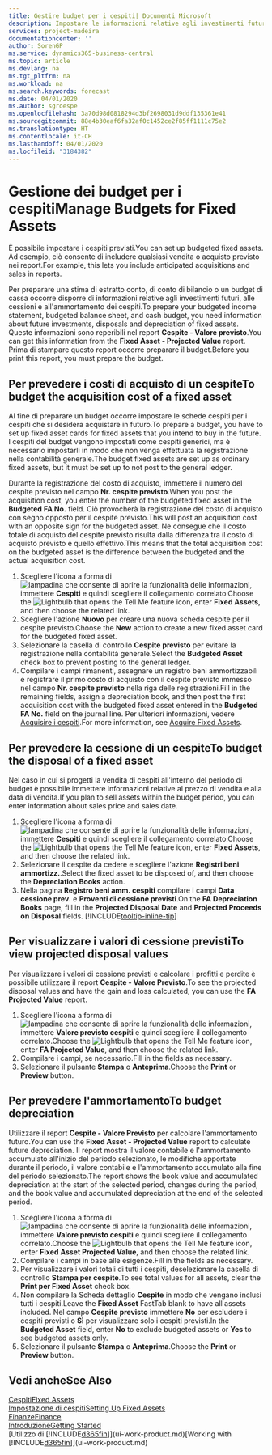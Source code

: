 ```yaml
---
title: Gestire budget per i cespiti| Documenti Microsoft
description: Impostare le informazioni relative agli investimenti futuri, alle cessioni e all'ammortamento dei cespiti per preparare i budget e le previsioni.
services: project-madeira
documentationcenter: ''
author: SorenGP
ms.service: dynamics365-business-central
ms.topic: article
ms.devlang: na
ms.tgt_pltfrm: na
ms.workload: na
ms.search.keywords: forecast
ms.date: 04/01/2020
ms.author: sgroespe
ms.openlocfilehash: 3a70d98d0818294d3bf2698031d9ddf135361e41
ms.sourcegitcommit: 88e4b30eaf6fa32af0c1452ce2f85ff1111c75e2
ms.translationtype: HT
ms.contentlocale: it-CH
ms.lasthandoff: 04/01/2020
ms.locfileid: "3184382"
---
```

# <a name="manage-budgets-for-fixed-assets"></a><span data-ttu-id="36b4e-103">Gestione dei budget per i cespiti</span><span class="sxs-lookup"><span data-stu-id="36b4e-103">Manage Budgets for Fixed Assets</span></span>
<span data-ttu-id="36b4e-104">È possibile impostare i cespiti previsti.</span><span class="sxs-lookup"><span data-stu-id="36b4e-104">You can set up budgeted fixed assets.</span></span> <span data-ttu-id="36b4e-105">Ad esempio, ciò consente di includere qualsiasi vendita o acquisto previsto nei report.</span><span class="sxs-lookup"><span data-stu-id="36b4e-105">For example, this lets you include anticipated acquisitions and sales in reports.</span></span>  

<span data-ttu-id="36b4e-106">Per preparare una stima di estratto conto, di conto di bilancio o un budget di cassa occorre disporre di informazioni relative agli investimenti futuri, alle cessioni e all'ammortamento dei cespiti.</span><span class="sxs-lookup"><span data-stu-id="36b4e-106">To prepare your budgeted income statement, budgeted balance sheet, and cash budget, you need information about future investments, disposals and depreciation of fixed assets.</span></span> <span data-ttu-id="36b4e-107">Queste informazioni sono reperibili nel report **Cespite - Valore previsto**.</span><span class="sxs-lookup"><span data-stu-id="36b4e-107">You can get this information from the **Fixed Asset - Projected Value** report.</span></span> <span data-ttu-id="36b4e-108">Prima di stampare questo report occorre preparare il budget.</span><span class="sxs-lookup"><span data-stu-id="36b4e-108">Before you print this report, you must prepare the budget.</span></span>  

## <a name="to-budget-the-acquisition-cost-of-a-fixed-asset"></a><span data-ttu-id="36b4e-109">Per prevedere i costi di acquisto di un cespite</span><span class="sxs-lookup"><span data-stu-id="36b4e-109">To budget the acquisition cost of a fixed asset</span></span>
<span data-ttu-id="36b4e-110">Al fine di preparare un budget occorre impostare le schede cespiti per i cespiti che si desidera acquistare in futuro.</span><span class="sxs-lookup"><span data-stu-id="36b4e-110">To prepare a budget, you have to set up fixed asset cards for fixed assets that you intend to buy in the future.</span></span> <span data-ttu-id="36b4e-111">I cespiti del budget vengono impostati come cespiti generici, ma è necessario impostarli in modo che non venga effettuata la registrazione nella contabilità generale.</span><span class="sxs-lookup"><span data-stu-id="36b4e-111">The budget fixed assets are set up as ordinary fixed assets, but it must be set up to not post to the general ledger.</span></span>

<span data-ttu-id="36b4e-112">Durante la registrazione del costo di acquisto, immettere il numero del cespite previsto nel campo **Nr. cespite previsto**.</span><span class="sxs-lookup"><span data-stu-id="36b4e-112">When you post the acquisition cost, you enter the number of the budgeted fixed asset in the **Budgeted FA No.** field.</span></span> <span data-ttu-id="36b4e-113">Ciò provocherà la registrazione del costo di acquisto con segno opposto per il cespite previsto.</span><span class="sxs-lookup"><span data-stu-id="36b4e-113">This will post an acquisition cost with an opposite sign for the budgeted asset.</span></span> <span data-ttu-id="36b4e-114">Ne consegue che il costo totale di acquisto del cespite previsto risulta dalla differenza tra il costo di acquisto previsto e quello effettivo.</span><span class="sxs-lookup"><span data-stu-id="36b4e-114">This means that the total acquisition cost on the budgeted asset is the difference between the budgeted and the actual acquisition cost.</span></span>

1. <span data-ttu-id="36b4e-115">Scegliere l'icona a forma di ![lampadina che consente di aprire la funzionalità delle informazioni](media/ui-search/search_small.png "Informazioni sull'operazione che si desidera eseguire"), immettere **Cespiti** e quindi scegliere il collegamento correlato.</span><span class="sxs-lookup"><span data-stu-id="36b4e-115">Choose the ![Lightbulb that opens the Tell Me feature](media/ui-search/search_small.png "Tell me what you want to do") icon, enter **Fixed Assets**, and then choose the related link.</span></span>
2. <span data-ttu-id="36b4e-116">Scegliere l'azione **Nuovo** per creare una nuova scheda cespite per il cespite previsto.</span><span class="sxs-lookup"><span data-stu-id="36b4e-116">Choose the **New** action to create a new fixed asset card for the budgeted fixed asset.</span></span>
3. <span data-ttu-id="36b4e-117">Selezionare la casella di controllo **Cespite previsto** per evitare la registrazione nella contabilità generale.</span><span class="sxs-lookup"><span data-stu-id="36b4e-117">Select the **Budgeted Asset** check box to prevent posting to the general ledger.</span></span>
4. <span data-ttu-id="36b4e-118">Compilare i campi rimanenti, assegnare un registro beni ammortizzabili e registrare il primo costo di acquisto con il cespite previsto immesso nel campo **Nr. cespite previsto** nella riga delle registrazioni.</span><span class="sxs-lookup"><span data-stu-id="36b4e-118">Fill in the remaining fields, assign a depreciation book, and then post the first acquisition cost with the budgeted fixed asset entered in the **Budgeted FA No.** field on the journal line.</span></span> <span data-ttu-id="36b4e-119">Per ulteriori informazioni, vedere [Acquisire i cespiti](fa-how-acquire.md).</span><span class="sxs-lookup"><span data-stu-id="36b4e-119">For more information, see [Acquire Fixed Assets](fa-how-acquire.md).</span></span>

## <a name="to-budget-the-disposal-of-a-fixed-asset"></a><span data-ttu-id="36b4e-120">Per prevedere la cessione di un cespite</span><span class="sxs-lookup"><span data-stu-id="36b4e-120">To budget the disposal of a fixed asset</span></span>
<span data-ttu-id="36b4e-121">Nel caso in cui si progetti la vendita di cespiti all'interno del periodo di budget è possibile immettere informazioni relative al prezzo di vendita e alla data di vendita.</span><span class="sxs-lookup"><span data-stu-id="36b4e-121">If you plan to sell assets within the budget period, you can enter information about sales price and sales date.</span></span>

1. <span data-ttu-id="36b4e-122">Scegliere l'icona a forma di ![lampadina che consente di aprire la funzionalità delle informazioni](media/ui-search/search_small.png "Informazioni sull'operazione che si desidera eseguire"), immettere **Cespiti** e quindi scegliere il collegamento correlato.</span><span class="sxs-lookup"><span data-stu-id="36b4e-122">Choose the ![Lightbulb that opens the Tell Me feature](media/ui-search/search_small.png "Tell me what you want to do") icon, enter **Fixed Assets**, and then choose the related link.</span></span>
2. <span data-ttu-id="36b4e-123">Selezionare il cespite da cedere e scegliere l'azione **Registri beni ammortizz.**.</span><span class="sxs-lookup"><span data-stu-id="36b4e-123">Select the fixed asset to be disposed of, and then choose the **Depreciation Books** action.</span></span>
3. <span data-ttu-id="36b4e-124">Nella pagina **Registro beni amm. cespiti** compilare i campi **Data cessione prev.** e **Proventi di cessione previsti**.</span><span class="sxs-lookup"><span data-stu-id="36b4e-124">On the **FA Depreciation Books** page, fill in the **Projected Disposal Date** and **Projected Proceeds on Disposal** fields.</span></span> [!INCLUDE[tooltip-inline-tip](includes/tooltip-inline-tip_md.md)]

## <a name="to-view-projected-disposal-values"></a><span data-ttu-id="36b4e-125">Per visualizzare i valori di cessione previsti</span><span class="sxs-lookup"><span data-stu-id="36b4e-125">To view projected disposal values</span></span>
<span data-ttu-id="36b4e-126">Per visualizzare i valori di cessione previsti e calcolare i profitti e perdite è possibile utilizzare il report **Cespite - Valore Previsto**.</span><span class="sxs-lookup"><span data-stu-id="36b4e-126">To see the projected disposal values and have the gain and loss calculated, you can use the **FA Projected Value** report.</span></span>

1. <span data-ttu-id="36b4e-127">Scegliere l'icona a forma di ![lampadina che consente di aprire la funzionalità delle informazioni](media/ui-search/search_small.png "Informazioni sull'operazione che si desidera eseguire"), immettere **Valore previsto cespiti** e quindi scegliere il collegamento correlato.</span><span class="sxs-lookup"><span data-stu-id="36b4e-127">Choose the ![Lightbulb that opens the Tell Me feature](media/ui-search/search_small.png "Tell me what you want to do") icon, enter **FA Projected Value**, and then choose the related link.</span></span>
2. <span data-ttu-id="36b4e-128">Compilare i campi, se necessario.</span><span class="sxs-lookup"><span data-stu-id="36b4e-128">Fill in the fields as necessary.</span></span>
3. <span data-ttu-id="36b4e-129">Selezionare il pulsante **Stampa** o **Anteprima**.</span><span class="sxs-lookup"><span data-stu-id="36b4e-129">Choose the **Print** or **Preview** button.</span></span>

## <a name="to-budget-depreciation"></a><span data-ttu-id="36b4e-130">Per prevedere l'ammortamento</span><span class="sxs-lookup"><span data-stu-id="36b4e-130">To budget depreciation</span></span>
<span data-ttu-id="36b4e-131">Utilizzare il report **Cespite - Valore Previsto** per calcolare l'ammortamento futuro.</span><span class="sxs-lookup"><span data-stu-id="36b4e-131">You can use the **Fixed Asset - Projected Value** report to calculate future depreciation.</span></span> <span data-ttu-id="36b4e-132">Il report mostra il valore contabile e l'ammortamento accumulato all'inizio del periodo selezionato, le modifiche apportate durante il periodo, il valore contabile e l'ammortamento accumulato alla fine del periodo selezionato.</span><span class="sxs-lookup"><span data-stu-id="36b4e-132">The report shows the book value and accumulated depreciation at the start of the selected period, changes during the period, and the book value and accumulated depreciation at the end of the selected period.</span></span>

1. <span data-ttu-id="36b4e-133">Scegliere l'icona a forma di ![lampadina che consente di aprire la funzionalità delle informazioni](media/ui-search/search_small.png "Informazioni sull'operazione che si desidera eseguire"), immettere **Valore previsto cespiti** e quindi scegliere il collegamento correlato.</span><span class="sxs-lookup"><span data-stu-id="36b4e-133">Choose the ![Lightbulb that opens the Tell Me feature](media/ui-search/search_small.png "Tell me what you want to do") icon, enter **Fixed Asset Projected Value**, and then choose the related link.</span></span>
2. <span data-ttu-id="36b4e-134">Compilare i campi in base alle esigenze.</span><span class="sxs-lookup"><span data-stu-id="36b4e-134">Fill in the fields as necessary.</span></span>
3. <span data-ttu-id="36b4e-135">Per visualizzare i valori totali di tutti i cespiti, deselezionare la casella di controllo **Stampa per cespite**.</span><span class="sxs-lookup"><span data-stu-id="36b4e-135">To see total values for all assets, clear the **Print per Fixed Asset** check box.</span></span>
4. <span data-ttu-id="36b4e-136">Non compilare la Scheda dettaglio **Cespite** in modo che vengano inclusi tutti i cespiti.</span><span class="sxs-lookup"><span data-stu-id="36b4e-136">Leave the **Fixed Asset** FastTab blank to have all assets included.</span></span> <span data-ttu-id="36b4e-137">Nel campo **Cespite previsto** immettere **No** per escludere i cespiti previsti o **Sì** per visualizzare solo i cespiti previsti.</span><span class="sxs-lookup"><span data-stu-id="36b4e-137">In the **Budgeted Asset** field, enter **No** to exclude budgeted assets or **Yes** to see budgeted assets only.</span></span>
5. <span data-ttu-id="36b4e-138">Selezionare il pulsante **Stampa** o **Anteprima**.</span><span class="sxs-lookup"><span data-stu-id="36b4e-138">Choose the **Print** or **Preview** button.</span></span>

## <a name="see-also"></a><span data-ttu-id="36b4e-139">Vedi anche</span><span class="sxs-lookup"><span data-stu-id="36b4e-139">See Also</span></span>
[<span data-ttu-id="36b4e-140">Cespiti</span><span class="sxs-lookup"><span data-stu-id="36b4e-140">Fixed Assets</span></span>](fa-manage.md)  
[<span data-ttu-id="36b4e-141">Impostazione di cespiti</span><span class="sxs-lookup"><span data-stu-id="36b4e-141">Setting Up Fixed Assets</span></span>](fa-setup.md)  
[<span data-ttu-id="36b4e-142">Finanze</span><span class="sxs-lookup"><span data-stu-id="36b4e-142">Finance</span></span>](finance.md)  
[<span data-ttu-id="36b4e-143">Introduzione</span><span class="sxs-lookup"><span data-stu-id="36b4e-143">Getting Started</span></span>](product-get-started.md)  
<span data-ttu-id="36b4e-144">[Utilizzo di [!INCLUDE[d365fin](includes/d365fin_md.md)]](ui-work-product.md)</span><span class="sxs-lookup"><span data-stu-id="36b4e-144">[Working with [!INCLUDE[d365fin](includes/d365fin_md.md)]](ui-work-product.md)</span></span>
